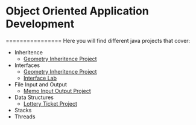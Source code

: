 # Object Oriented Application Development
================
Here you will find different java projects that cover:
* Inheritence
  * [Geometry Inheritence Project](https://github.com/sellnat77/OOAppDevelopment/tree/master/GeometryInheritence)
* Interfaces
  * [Geometry Inheritence Project](https://github.com/sellnat77/OOAppDevelopment/tree/master/GeometryInheritence)
  * [Interface Lab](https://github.com/sellnat77/OOAppDevelopment/tree/master/InterFaceLab)
* File Input and Output
  * [Memo Input Output Project](https://github.com/sellnat77/OOAppDevelopment/tree/master/MemoIO)
* Data Structures
  * [Lottery Ticket Project](https://github.com/sellnat77/OOAppDevelopment/tree/master/MegamillionsArrayList)
* Stacks
* Threads
